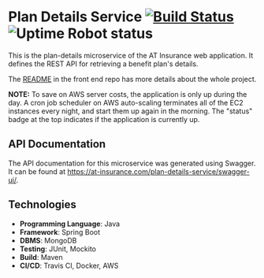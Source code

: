 # Plan Details Service [![Build Status](https://travis-ci.com/abhithube/plan-details-service.svg?branch=master)](https://travis-ci.com/abhithube/plan-details-service) ![Uptime Robot status](https://img.shields.io/uptimerobot/status/m786310888-e72a74101e97560d6bbf571e?label=status)


This is the plan-details microservice of the AT Insurance web application. It defines the REST API for retrieving a benefit plan's details.

The [README](https://github.com/abhithube/insurance-portal-angular) in the front end repo has more details about the whole project.

**NOTE:** To save on AWS server costs, the application is only up during the day. A cron job scheduler on AWS auto-scaling terminates all of the EC2 instances every night, and start them up again in the morning. The "status" badge at the top indicates if the application is currently up.

## API Documentation
The API documentation for this microservice was generated using Swagger. It can be found at https://at-insurance.com/plan-details-service/swagger-ui/.

## Technologies
- **Programming Language**: Java
- **Framework**: Spring Boot
- **DBMS**: MongoDB
- **Testing**: JUnit, Mockito
- **Build**: Maven
- **CI/CD**: Travis CI, Docker, AWS
